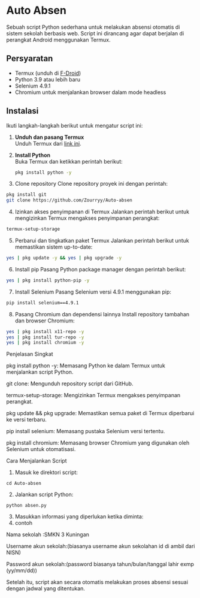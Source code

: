 # Auto Absen

Sebuah script Python sederhana untuk melakukan absensi otomatis di sistem sekolah berbasis web. Script ini dirancang agar dapat berjalan di perangkat Android menggunakan Termux.

## Persyaratan

- Termux (unduh di [F-Droid](https://f-droid.org/packages/com.termux/))
- Python 3.9 atau lebih baru
- Selenium 4.9.1
- Chromium untuk menjalankan browser dalam mode headless

## Instalasi

Ikuti langkah-langkah berikut untuk mengatur script ini:

1. **Unduh dan pasang Termux**  
   Unduh Termux dari [link ini](https://f-droid.org/packages/com.termux/).

2. **Install Python**  
   Buka Termux dan ketikkan perintah berikut:  
   ```bash
   pkg install python -y

3. Clone repository
Clone repository proyek ini dengan perintah:

```bash
pkg install git
git clone https://github.com/Zourryy/Auto-absen
```


4. Izinkan akses penyimpanan di Termux
Jalankan perintah berikut untuk mengizinkan Termux mengakses penyimpanan perangkat:

```bash
termux-setup-storage
```

5. Perbarui dan tingkatkan paket Termux
Jalankan perintah berikut untuk memastikan sistem up-to-date:

```bash
yes | pkg update -y && yes | pkg upgrade -y
```

6. Install pip
Pasang Python package manager dengan perintah berikut:

```bash
yes | pkg install python-pip -y
```

7. Install Selenium
Pasang Selenium versi 4.9.1 menggunakan pip:

```bash
pip install selenium==4.9.1
```

8. Pasang Chromium dan dependensi lainnya
Install repository tambahan dan browser Chromium:

```bash
yes | pkg install x11-repo -y
yes | pkg install tur-repo -y
yes | pkg install chromium -y
```


Penjelasan Singkat

pkg install python -y: Memasang Python ke dalam Termux untuk menjalankan script Python.

git clone: Mengunduh repository script dari GitHub.

termux-setup-storage: Mengizinkan Termux mengakses penyimpanan perangkat.

pkg update && pkg upgrade: Memastikan semua paket di Termux diperbarui ke versi terbaru.

pip install selenium: Memasang pustaka Selenium versi tertentu.

pkg install chromium: Memasang browser Chromium yang digunakan oleh Selenium untuk otomatisasi.


Cara Menjalankan Script

1. Masuk ke direktori script:

```
cd Auto-absen
```

2. Jalankan script Python:
```
python absen.py
```

3. Masukkan informasi yang diperlukan ketika diminta:
4. contoh

Nama sekolah :SMKN 3 Kuningan

Username akun sekolah:(biasanya username akun sekolahan id di ambil dari NISN)

Password akun sekolah:(password biasanya tahun/bulan/tanggal lahir exmp (yy/mm/dd))


Setelah itu, script akan secara otomatis melakukan proses absensi sesuai dengan jadwal yang ditentukan.
